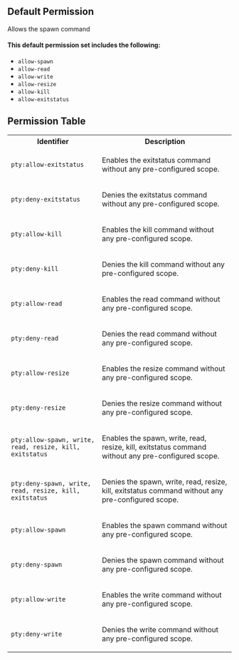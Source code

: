 ## Default Permission

Allows the spawn command

#### This default permission set includes the following:

- `allow-spawn`
- `allow-read`
- `allow-write`
- `allow-resize`
- `allow-kill`
- `allow-exitstatus`

## Permission Table

<table>
<tr>
<th>Identifier</th>
<th>Description</th>
</tr>


<tr>
<td>

`pty:allow-exitstatus`

</td>
<td>

Enables the exitstatus command without any pre-configured scope.

</td>
</tr>

<tr>
<td>

`pty:deny-exitstatus`

</td>
<td>

Denies the exitstatus command without any pre-configured scope.

</td>
</tr>

<tr>
<td>

`pty:allow-kill`

</td>
<td>

Enables the kill command without any pre-configured scope.

</td>
</tr>

<tr>
<td>

`pty:deny-kill`

</td>
<td>

Denies the kill command without any pre-configured scope.

</td>
</tr>

<tr>
<td>

`pty:allow-read`

</td>
<td>

Enables the read command without any pre-configured scope.

</td>
</tr>

<tr>
<td>

`pty:deny-read`

</td>
<td>

Denies the read command without any pre-configured scope.

</td>
</tr>

<tr>
<td>

`pty:allow-resize`

</td>
<td>

Enables the resize command without any pre-configured scope.

</td>
</tr>

<tr>
<td>

`pty:deny-resize`

</td>
<td>

Denies the resize command without any pre-configured scope.

</td>
</tr>

<tr>
<td>

`pty:allow-spawn, write, read, resize, kill, exitstatus`

</td>
<td>

Enables the spawn, write, read, resize, kill, exitstatus command without any pre-configured scope.

</td>
</tr>

<tr>
<td>

`pty:deny-spawn, write, read, resize, kill, exitstatus`

</td>
<td>

Denies the spawn, write, read, resize, kill, exitstatus command without any pre-configured scope.

</td>
</tr>

<tr>
<td>

`pty:allow-spawn`

</td>
<td>

Enables the spawn command without any pre-configured scope.

</td>
</tr>

<tr>
<td>

`pty:deny-spawn`

</td>
<td>

Denies the spawn command without any pre-configured scope.

</td>
</tr>

<tr>
<td>

`pty:allow-write`

</td>
<td>

Enables the write command without any pre-configured scope.

</td>
</tr>

<tr>
<td>

`pty:deny-write`

</td>
<td>

Denies the write command without any pre-configured scope.

</td>
</tr>
</table>
